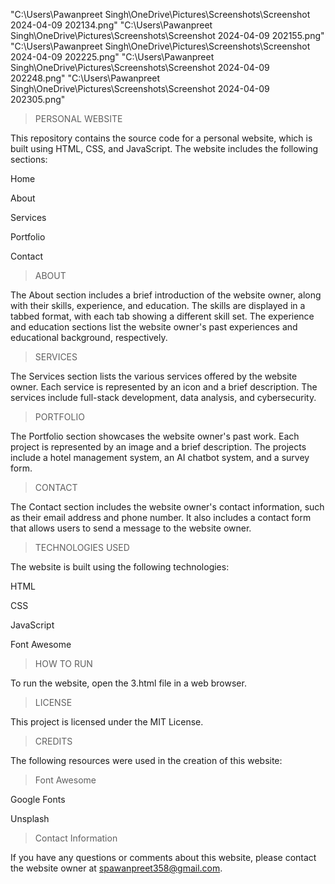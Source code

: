 "C:\Users\Pawanpreet Singh\OneDrive\Pictures\Screenshots\Screenshot 2024-04-09 202134.png"
"C:\Users\Pawanpreet Singh\OneDrive\Pictures\Screenshots\Screenshot 2024-04-09 202155.png"
"C:\Users\Pawanpreet Singh\OneDrive\Pictures\Screenshots\Screenshot 2024-04-09 202225.png"
"C:\Users\Pawanpreet Singh\OneDrive\Pictures\Screenshots\Screenshot 2024-04-09 202248.png"
"C:\Users\Pawanpreet Singh\OneDrive\Pictures\Screenshots\Screenshot 2024-04-09 202305.png"

> PERSONAL WEBSITE 

This repository contains the source code for a personal website, which is built using HTML, CSS, and JavaScript. The website includes the following sections:

Home

About

Services

Portfolio

Contact



> ABOUT

The About section includes a brief introduction of the website owner, along with their skills, experience, and education. The skills are displayed in a tabbed format, with each tab showing a different skill set. The experience and education sections list the website owner's past experiences and educational background, respectively.


> SERVICES

The Services section lists the various services offered by the website owner. Each service is represented by an icon and a brief description. The services include full-stack development, data analysis, and cybersecurity.


> PORTFOLIO

The Portfolio section showcases the website owner's past work. Each project is represented by an image and a brief description. The projects include a hotel management system, an AI chatbot system, and a survey form.


> CONTACT

The Contact section includes the website owner's contact information, such as their email address and phone number. It also includes a contact form that allows users to send a message to the website owner.


> TECHNOLOGIES USED

The website is built using the following technologies:

HTML

CSS

JavaScript

Font Awesome


> HOW TO RUN

To run the website, open the 3.html file in a web browser.



> LICENSE

This project is licensed under the MIT License.



> CREDITS

The following resources were used in the creation of this website:



> Font Awesome

Google Fonts

Unsplash


> Contact Information

If you have any questions or comments about this website, please contact the website owner at spawanpreet358@gmail.com.




